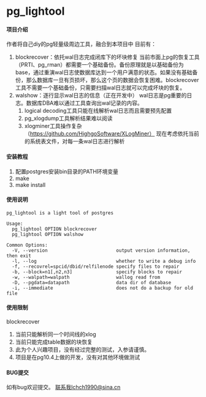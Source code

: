 # pg_lightool

#### 项目介绍
作者将自己diy的pg轻量级周边工具，融合到本项目中
目前有：
1. blockrecover：依托wal日志完成闭库下的坏块修复
      当前市面上pg的恢复工具（PRTI、pg_rman）都需要一个基础备份。备份原理就是以基础备份为base，通过重演wal日志使数据库达到一个用户满意的状态。如果没有基础备份，那么数据库一旦有页损坏，那么这个页的数据会恢复困难。blockrecover工具不需要一个基础备份，只需要扫描wal日志就可以完成坏块的恢复。
2. walshow：逐行显示wal日志的信息（正在开发中）
      wal日志是pg重要的日志。数据库DBA难以通过工具查询出wal记录的内容。
      1. logical decoding工具只能在线解析wal日志而且需要预先配置
      2. pg_xlogdump工具解析结果难以阅读
      3. xlogminer工具操作复杂（https://github.com/HighgoSoftware/XLogMiner）
      现在考虑依托当前的系统表文件，对每一条wal日志进行解析

#### 安装教程

1. 配置postgres安装bin目录的PATH环境变量
2. make
3. make install

#### 使用说明

```
pg_lightool is a light tool of postgres

Usage:
  pg_lightool OPTION blockrecover
  pg_lightool OPTION walshow

Common Options:
  -V, --version                         output version information, then exit
  -l, --log                             whether to write a debug info
  -f, --recovrel=spcid/dbid/relfilenode specify files to repair
  -b, --block=n1[,n2,n3]                specify blocks to repair
  -w, --walpath=walpath                 wallog read from
  -D, --pgdata=datapath                 data dir of database
  -i, --immediate                       does not do a backup for old file
```



#### 使用限制
blockrecover
1. 当前只能解析同一个时间线的xlog
2. 当前只能完成table数据的块恢复
3. 此为个人兴趣项目，没有经过完整的测试，入参请谨慎。
4. 项目是在pg10.4上做的开发，没有对其他环境做测试

#### BUG提交
如有bug欢迎提交。
联系我lchch1990@sina.cn